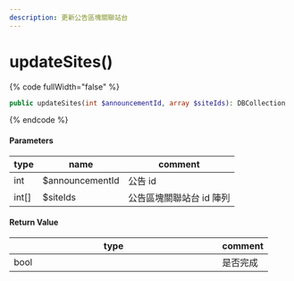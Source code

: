 ```yaml
---
description: 更新公告區塊關聯站台
---
```


# updateSites()

{% code fullWidth="false" %}
```php
public updateSites(int $announcementId, array $siteIds): DBCollection
```
{% endcode %}

#### Parameters

| type   | name            | comment        |
| ------ | --------------- | -------------- |
| int    | $announcementId | 公告 id          |
| int\[] | $siteIds        | 公告區塊關聯站台 id 陣列 |

#### **Return Value**

<table><thead><tr><th width="357">type</th><th>comment</th></tr></thead><tbody><tr><td>bool</td><td>是否完成</td></tr></tbody></table>
